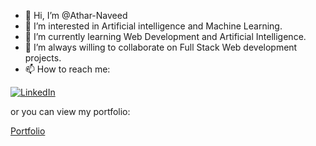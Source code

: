 - 👋 Hi, I’m @Athar-Naveed
- 👀 I’m interested in Artificial intelligence and Machine Learning.
- 🌱 I’m currently learning Web Development and Artificial Intelligence.
- 💞️ I’m always willing to collaborate on Full Stack Web development projects.
- 📫 How to reach me:

[![LinkedIn](https://img.shields.io/badge/LinkedIn-Connect-blue?style=for-the-badge&logo=linkedin)](https://www.linkedin.com/in/athar-naveed-477775224/)

or you can view my portfolio:

[Portfolio](https://athar-portfolio.vercel.app/)

<!---
Athar-Naveed/Athar-Naveed is a ✨ special ✨ repository because its `README.md` (this file) appears on your GitHub profile.
You can click the Preview link to take a look at your changes.
--->
